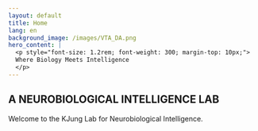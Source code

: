 ```yaml
---
layout: default
title: Home
lang: en
background_image: /images/VTA_DA.png
hero_content: |
  <p style="font-size: 1.2rem; font-weight: 300; margin-top: 10px;">
  Where Biology Meets Intelligence
  </p>
---
```


<section class="content-section">
  <div class="container">
    <h1>  A NEUROBIOLOGICAL INTELLIGENCE LAB </h1>
    <p>Welcome to the KJung Lab for Neurobiological Intelligence.</p>
  </div>
</section>